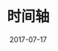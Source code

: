 ---
title: "时间轴"
layout: "archives"
date: 2017-07-17
description: "历史文章按照年归档."
type: "archives"

cascade:
  showDate: true
  showAuthor: true
  invertPagination: true
---